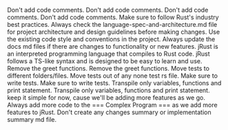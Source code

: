 Don't add code comments.
Don't add code comments.
Don't add code comments.
Don't add code comments.
Make sure to follow Rust's industry best practices.
Always check the language-spec-and-architecture.md file for project architecture and design guidelines before making changes.
Use the existing code style and conventions in the project.
Always update the docs md files if there are changes to functionality or new features.
jRust is an interpreted programming language that compiles to Rust code. jRust follows a TS-like syntax and is designed to be easy to learn and use.
Remove the greet functions.
Remove the greet functions.
Move tests to different folders/files.
Move tests out of any none test rs file.
Make sure to write tests.
Make sure to write tests.
Transpile only variables, functions and print statement.
Transpile only variables, functions and print statement.
keep it simple for now, cause we'll be adding more features as we go.
Always add more code to the === Complex Program === as we add more features to jRust.
Don't create any changes summary or implementation summary md file.
